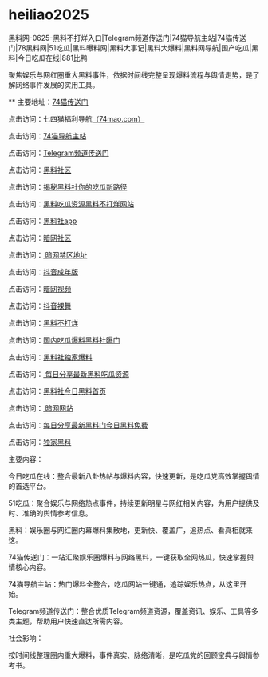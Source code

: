 # heiliao2025
黑料网-0625-黑料不打烊入口|Telegram频道传送门|74猫导航主站|74猫传送门|78黑料网|51吃瓜|黑料曝料网|黑料大事记|黑料大爆料|黑料网导航|国产吃瓜|黑料|今日吃瓜在线|881比鸭

聚焦娱乐与网红圈重大黑料事件，依据时间线完整呈现爆料流程与舆情走势，是了解网络事件发展的实用工具。

** 主要地址：<a href="https://74mao.com/">74猫传送门</a>

点击访问：七四猫福利导航<a href="https://74mao.com/">（74mao.com）</a>

点击访问：<a href="https://74mao.com/">74猫导航主站</a>

点击访问：<a href="https://74mao.com/">Telegram频道传送门</a>

点击访问：<a href="https://hl383.pages.dev/">黑料社区</a>

点击访问：<a href="https://hl424.pages.dev/">揭秘黑料社你的吃瓜新路径</a>

点击访问：<a href="https://hl427.pages.dev/">黑料吃瓜资源黑料不打烊网站</a>

点击访问：<a href="https://hl385.pages.dev/">黑料社app </a>

点击访问：<a href="https://aw2-08.pages.dev/">暗网社区</a>

点击访问：<a href="https://aw4-08.pages.dev/"> 暗网禁区地址</a>

点击访问：<a href="https://dy4-08.pages.dev/">抖音成年版</a>

点击访问：<a href="https://aw8-12.pages.dev/">暗网视频</a>

点击访问：<a href="https://dy9-12.pages.dev/">抖音裸舞</a>

点击访问：<a href="https://hl388.pages.dev/">黑料不打烊</a>

点击访问：<a href="https://hl442.pages.dev/">国内吃瓜爆料黑料社曝门</a>

点击访问：<a href="https://hl417.pages.dev/">黑料社独家爆料</a>

点击访问：<a href="https://hl440.pages.dev/"> 每日分享最新黑料吃瓜资源</a>

点击访问：<a href="https://hl415.pages.dev/">黑料社今日黑料首页</a>

点击访问：<a href="https://aw10-05.pages.dev/"> 暗网网站</a>

点击访问：<a href="https://hl432.pages.dev/">每日分享最新黑料门今日黑料免费</a>

点击访问：<a href="https://hl428.pages.dev/">独家黑料</a>

主要内容：

今日吃瓜在线：整合最新八卦热帖与爆料内容，快速更新，是吃瓜党高效掌握舆情的首选平台。

51吃瓜：聚合娱乐与网络热点事件，持续更新明星与网红相关内容，为用户提供及时、准确的舆情参考信息。

黑料：娱乐圈与网红圈内幕爆料集散地，更新快、覆盖广，追热点、看真相就来这。

74猫传送门：一站汇聚娱乐圈爆料与网络黑料，一键获取全网热瓜，快速掌握舆情核心内容。

74猫导航主站：热门爆料全整合，吃瓜网站一键通，追踪娱乐热点，从这里开始。

Telegram频道传送门：整合优质Telegram频道资源，覆盖资讯、娱乐、工具等多类主题，帮助用户快速直达所需内容。

社会影响：

按时间线整理圈内重大爆料，事件真实、脉络清晰，是吃瓜党的回顾宝典与舆情参考书。

<span style="display:none;">[Canonical link](https://github.com/haha20250625/haha5）</span>
